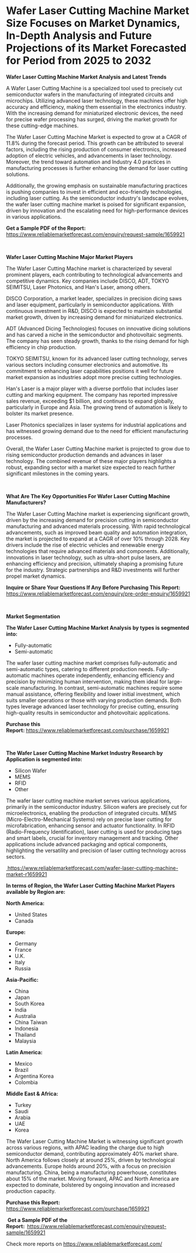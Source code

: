 <p><h1>Wafer Laser Cutting Machine Market Size Focuses on Market Dynamics, In-Depth Analysis and Future Projections of its Market Forecasted for Period from 2025 to 2032</h1></p><p><strong>Wafer Laser Cutting Machine Market Analysis and Latest Trends</strong></p>
<p><p>A Wafer Laser Cutting Machine is a specialized tool used to precisely cut semiconductor wafers in the manufacturing of integrated circuits and microchips. Utilizing advanced laser technology, these machines offer high accuracy and efficiency, making them essential in the electronics industry. With the increasing demand for miniaturized electronic devices, the need for precise wafer processing has surged, driving the market growth for these cutting-edge machines.</p><p>The Wafer Laser Cutting Machine Market is expected to grow at a CAGR of 11.8% during the forecast period. This growth can be attributed to several factors, including the rising production of consumer electronics, increased adoption of electric vehicles, and advancements in laser technology. Moreover, the trend toward automation and Industry 4.0 practices in manufacturing processes is further enhancing the demand for laser cutting solutions.</p><p>Additionally, the growing emphasis on sustainable manufacturing practices is pushing companies to invest in efficient and eco-friendly technologies, including laser cutting. As the semiconductor industry's landscape evolves, the wafer laser cutting machine market is poised for significant expansion, driven by innovation and the escalating need for high-performance devices in various applications.</p></p>
<p><strong>Get a Sample PDF of the Report:&nbsp;</strong> <a href="https://www.reliablemarketforecast.com/enquiry/request-sample/1659921?utm_campaign=2397&utm_medium=2&utm_source=Github&utm_content=ia&utm_term=29032025&utm_id=wafer-laser-cutting-machine">https://www.reliablemarketforecast.com/enquiry/request-sample/1659921</a></p>
<p>&nbsp;</p>
<p><strong>Wafer Laser Cutting Machine Major Market Players</strong></p>
<p><p>The Wafer Laser Cutting Machine market is characterized by several prominent players, each contributing to technological advancements and competitive dynamics. Key companies include DISCO, ADT, TOKYO SEIMITSU, Laser Photonics, and Han's Laser, among others.</p><p>DISCO Corporation, a market leader, specializes in precision dicing saws and laser equipment, particularly in semiconductor applications. With continuous investment in R&D, DISCO is expected to maintain substantial market growth, driven by increasing demand for miniaturized electronics.</p><p>ADT (Advanced Dicing Technologies) focuses on innovative dicing solutions and has carved a niche in the semiconductor and photovoltaic segments. The company has seen steady growth, thanks to the rising demand for high efficiency in chip production.</p><p>TOKYO SEIMITSU, known for its advanced laser cutting technology, serves various sectors including consumer electronics and automotive. Its commitment to enhancing laser capabilities positions it well for future market expansion as industries adopt more precise cutting technologies.</p><p>Han's Laser is a major player with a diverse portfolio that includes laser cutting and marking equipment. The company has reported impressive sales revenue, exceeding $1 billion, and continues to expand globally, particularly in Europe and Asia. The growing trend of automation is likely to bolster its market presence.</p><p>Laser Photonics specializes in laser systems for industrial applications and has witnessed growing demand due to the need for efficient manufacturing processes. </p><p>Overall, the Wafer Laser Cutting Machine market is projected to grow due to rising semiconductor production demands and advances in laser technology. The combined revenue of these major players highlights a robust, expanding sector with a market size expected to reach further significant milestones in the coming years.</p></p>
<p>&nbsp;</p>
<p><strong>What Are The Key Opportunities For Wafer Laser Cutting Machine Manufacturers?</strong></p>
<p><p>The Wafer Laser Cutting Machine market is experiencing significant growth, driven by the increasing demand for precision cutting in semiconductor manufacturing and advanced materials processing. With rapid technological advancements, such as improved beam quality and automation integration, the market is projected to expand at a CAGR of over 10% through 2028. Key drivers include the rise of electric vehicles and renewable energy technologies that require advanced materials and components. Additionally, innovations in laser technology, such as ultra-short pulse lasers, are enhancing efficiency and precision, ultimately shaping a promising future for the industry. Strategic partnerships and R&D investments will further propel market dynamics.</p></p>
<p><strong>Inquire or Share Your Questions If Any Before Purchasing This Report:</strong> <a href="https://www.reliablemarketforecast.com/enquiry/pre-order-enquiry/1659921?utm_campaign=2397&utm_medium=2&utm_source=Github&utm_content=ia&utm_term=29032025&utm_id=wafer-laser-cutting-machine">https://www.reliablemarketforecast.com/enquiry/pre-order-enquiry/1659921</a></p>
<p>&nbsp;</p>
<p><strong>Market Segmentation</strong></p>
<p><strong>The Wafer Laser Cutting Machine Market Analysis by types is segmented into:</strong></p>
<p><ul><li>Fully-automatic</li><li>Semi-automatic</li></ul></p>
<p><p>The wafer laser cutting machine market comprises fully-automatic and semi-automatic types, catering to different production needs. Fully-automatic machines operate independently, enhancing efficiency and precision by minimizing human intervention, making them ideal for large-scale manufacturing. In contrast, semi-automatic machines require some manual assistance, offering flexibility and lower initial investment, which suits smaller operations or those with varying production demands. Both types leverage advanced laser technology for precise cutting, ensuring high-quality results in semiconductor and photovoltaic applications.</p></p>
<p><strong>Purchase this Report:&nbsp;</strong><a href="https://www.reliablemarketforecast.com/purchase/1659921?utm_campaign=2397&utm_medium=2&utm_source=Github&utm_content=ia&utm_term=29032025&utm_id=wafer-laser-cutting-machine">https://www.reliablemarketforecast.com/purchase/1659921</a></p>
<p>&nbsp;</p>
<p><strong>The Wafer Laser Cutting Machine Market Industry Research by Application is segmented into:</strong></p>
<p><ul><li>Silicon Wafer</li><li>MEMS</li><li>RFID</li><li>Other</li></ul></p>
<p><p>The wafer laser cutting machine market serves various applications, primarily in the semiconductor industry. Silicon wafers are precisely cut for microelectronics, enabling the production of integrated circuits. MEMS (Micro-Electro-Mechanical Systems) rely on precise laser cutting for microfabrication, enhancing sensor and actuator functionality. In RFID (Radio-Frequency Identification), laser cutting is used for producing tags and smart labels, crucial for inventory management and tracking. Other applications include advanced packaging and optical components, highlighting the versatility and precision of laser cutting technology across sectors.</p></p>
<p><a href="https://www.reliablemarketforecast.com/wafer-laser-cutting-machine-market-r1659921?utm_campaign=2397&utm_medium=2&utm_source=Github&utm_content=ia&utm_term=29032025&utm_id=wafer-laser-cutting-machine">&nbsp;https://www.reliablemarketforecast.com/wafer-laser-cutting-machine-market-r1659921</a></p>
<p><strong>In terms of Region, the Wafer Laser Cutting Machine Market Players available by Region are:</strong></p>
<p>
    <p> <strong> North America: </strong>
        <ul>
            <li>United States</li>
            <li>Canada</li>
        </ul>
        </p> 
    <p> <strong> Europe: </strong>
        <ul>
            <li>Germany</li>
            <li>France</li>
            <li>U.K.</li>
            <li>Italy</li>
            <li>Russia</li>
        </ul>
        </p> 
    <p> <strong> Asia-Pacific: </strong>
        <ul>
            <li>China</li>
            <li>Japan</li>
            <li>South Korea</li>
            <li>India</li>
            <li>Australia</li>
            <li>China Taiwan</li>
            <li>Indonesia</li>
            <li>Thailand</li>
            <li>Malaysia</li>
        </ul>
        </p> 
    <p> <strong> Latin America: </strong>
        <ul>
            <li>Mexico</li>
            <li>Brazil</li>
            <li>Argentina Korea</li>
            <li>Colombia</li>
        </ul>
        </p> 
    <p> <strong> Middle East & Africa: </strong>
        <ul>
            <li>Turkey</li>
            <li>Saudi</li>
            <li>Arabia</li>
            <li>UAE</li>
            <li>Korea</li>
        </ul>
    </p>
    </p>
<p><p>The Wafer Laser Cutting Machine Market is witnessing significant growth across various regions, with APAC leading the charge due to high semiconductor demand, contributing approximately 40% market share. North America follows closely at around 25%, driven by technological advancements. Europe holds around 20%, with a focus on precision manufacturing. China, being a manufacturing powerhouse, constitutes about 15% of the market. Moving forward, APAC and North America are expected to dominate, bolstered by ongoing innovation and increased production capacity.</p></p>
<p><strong>Purchase this Report: </strong><a href="https://www.reliablemarketforecast.com/purchase/1659921?utm_campaign=2397&utm_medium=2&utm_source=Github&utm_content=ia&utm_term=29032025&utm_id=wafer-laser-cutting-machine">https://www.reliablemarketforecast.com/purchase/1659921</a></p>
<p>&nbsp;<strong>Get a Sample PDF of the Report:&nbsp;&nbsp;</strong><a href="https://www.reliablemarketforecast.com/enquiry/request-sample/1659921?utm_campaign=2397&utm_medium=2&utm_source=Github&utm_content=ia&utm_term=29032025&utm_id=wafer-laser-cutting-machine">https://www.reliablemarketforecast.com/enquiry/request-sample/1659921</a></p>
<p><strong></strong></p>
<p>Check more reports on <a href="https://www.reliablemarketforecast.com/?utm_campaign=2397&utm_medium=2&utm_source=Github&utm_content=ia&utm_term=29032025&utm_id=wafer-laser-cutting-machine">https://www.reliablemarketforecast.com/</a></p>